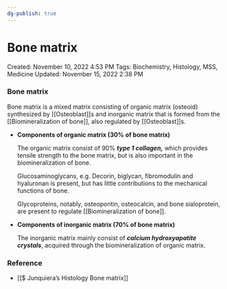 ```yaml
---
dg-publish: true
---
```


# Bone matrix

Created: November 10, 2022 4:53 PM
Tags: Biochemistry, Histology, MSS, Medicine
Updated: November 15, 2022 2:38 PM

### Bone matrix

Bone matrix is a mixed matrix consisting of organic matrix (osteoid) synthesized by [[Osteoblast]]s and inorganic matrix that is formed from the [[Biomineralization of bone]], also regulated by [[Osteoblast]]s.

- **************************************************************************************************Components of organic matrix (30% of bone matrix)**************************************************************************************************
    
    The organic matrix consist of 90% *****************type 1 collagen,***************** which provides tensile strength to the bone matrix, but is also important in the biomineralization of bone.
    
    Glucosaminoglycans, e.g. Decorin, biglycan, fibromodulin and hyaluronan is present, but has little contributions to the mechanical functions of bone.
    
    Glycoproteins, notably, osteopontin, osteocalcin, and bone sialoprotein, are present to regulate [[Biomineralization of bone]].
    
- **********************************************************************Components of inorganic matrix (70% of bone matrix)**********************************************************************
    
    The inorganic matrix mainly consist of *****calcium hydroxyapatite crystals*****, acquired through the biomineralization of organic matrix.
    

### Reference

- [[$ Junquiera’s Histology  Bone matrix]]